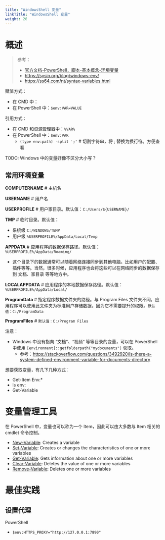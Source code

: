 ```yaml
---
title: "WindowsShell 变量"
linkTitle: "WindowsShell 变量"
weight: 20
---
```


# 概述
> 参考：
> - [官方文档-PowerShell，脚本-基本概念-环境变量](https://learn.microsoft.com/en-us/powershell/scripting/lang-spec/chapter-03?view=powershell-7.3#312-environment-variables)
> - https://sysin.org/blog/windows-env/
> - https://ss64.com/nt/syntax-variables.html

赋值方式：

- 在 CMD 中：
- 在 PowerShell 中：`$env:VAR=VALUE`

引用方式：

- 在 CMD 和资源管理器中：`%VAR%`
- 在 PowerShell 中：`$env:VAR`
	- `(type env:path) -split ';'` # 切割字符串，将 ; 替换为换行符。方便查看

TODO: Windows 中的变量好像不区分大小写？

## 常用环境变量

**COMPUTERNAME** # 主机名

**USERNAME** # 用户名

**USERPROFILE** # 用户家目录。默认值：`C:/Users/${USERNAME}/`

**TMP** # 临时目录。默认值：

- 系统级 `C:/WINDOWS/TEMP`
- 用户级 `%USERPROFILE%/AppData/Local/Temp`

**APPDATA** # 应用程序的数据保存路径。默认值：`%USERPROFILE%/AppData/Roaming/`

- 这个目录下的数据通常可以随着网络连接同步到其他电脑。比如用户的配置、插件等等。当然，很多时候，应用程序也会将这些可以在网络同步的数据保存到 文档、家目录 等等地方中。

**LOCALAPPDATA** # 应用程序的本地数据保存路径。默认值：`%USERPROFILE%/AppData/Local/`

**ProgramData** # 指定程序数据文件夹的路径。与 Program Files 文件夹不同，应用程序可以使用此文件夹为标准用户存储数据，因为它不需要提升的权限。`默认值：C:/ProgramData`

**ProgramFiles** # `默认值：C:/Program Files`

注意：
- Windows 中没有指向 “文档”、“视频” 等等目录的变量，可以在 PowerShell 中使用 `[environment]::getfolderpath("mydocuments")` 获取。
    - 参考：https://stackoverflow.com/questions/3492920/is-there-a-system-defined-environment-variable-for-documents-directory

想要获取变量，有几下几种方式：

- Get-Item Env:*
- ls env:
- Get-Variable

# 变量管理工具

在 PowerShell 中，变量也可以称为一个 Item，因此可以由大多数与 Item 相关的 cmdlet 命令控制。
-   [New-Variable](https://learn.microsoft.com/en-us/powershell/module/microsoft.powershell.utility/new-variable?view=powershell-7.3): Creates a variable
-   [Set-Variable](https://learn.microsoft.com/en-us/powershell/module/microsoft.powershell.utility/set-variable?view=powershell-7.3): Creates or changes the characteristics of one or more variables
-   [Get-Variable](https://learn.microsoft.com/en-us/powershell/module/microsoft.powershell.utility/get-variable?view=powershell-7.3): Gets information about one or more variables
-   [Clear-Variable](https://learn.microsoft.com/en-us/powershell/module/microsoft.powershell.utility/clear-variable?view=powershell-7.3): Deletes the value of one or more variables
-   [Remove-Variable](https://learn.microsoft.com/en-us/powershell/module/microsoft.powershell.utility/remove-variable?view=powershell-7.3): Deletes one or more variables

# 最佳实践

## 设置代理

PowerShell

- `$env:HTTPS_PROXY="http://127.0.0.1:7890"`

